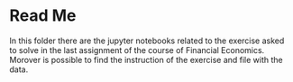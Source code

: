 # Read Me
In this folder there are the jupyter notebooks related to the exercise asked to solve in the last assignment of the course of Financial Economics. Morover is possible to find the instruction of the exercise and file with the data. 
